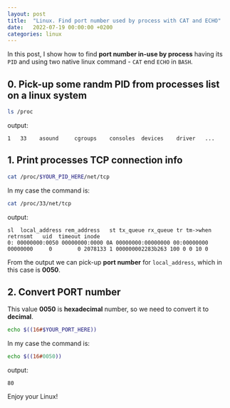 ```yaml
---
layout: post
title:  "Linux. Find port number used by process with CAT and ECHO"
date:   2022-07-19 00:00:00 +0200
categories: linux
---
```


In this post, I show how to find **port number in-use by process** having its `PID` and using two native linux command - `CAT` end `ECHO` in `BASH`.


## 0. Pick-up some randm PID from processes list on a linux system
```bash
ls /proc
```

output:

```
1   33	  asound     cgroups	consoles  devices    driver	  ...
```

## 1. Print processes TCP connection info

```bash
cat /proc/$YOUR_PID_HERE/net/tcp
```

In my case the command is:

```bash
cat /proc/33/net/tcp
```

output:
```
sl  local_address rem_address   st tx_queue rx_queue tr tm->when retrnsmt   uid  timeout inode
0: 00000000:0050 00000000:0000 0A 00000000:00000000 00:00000000 00000000     0        0 2078133 1 000000002283b263 100 0 0 10 0
```

From the output we can pick-up **port number** for `local_address`, which in this case is **0050**.

## 2. Convert PORT number

This value **0050** is **hexadecimal** number, so we need to convert it to **decimal**.

```bash
echo $((16#$YOUR_PORT_HERE))
```

In my case the command is:

```bash
echo $((16#0050))
```

output:

```
80
```

Enjoy your Linux!